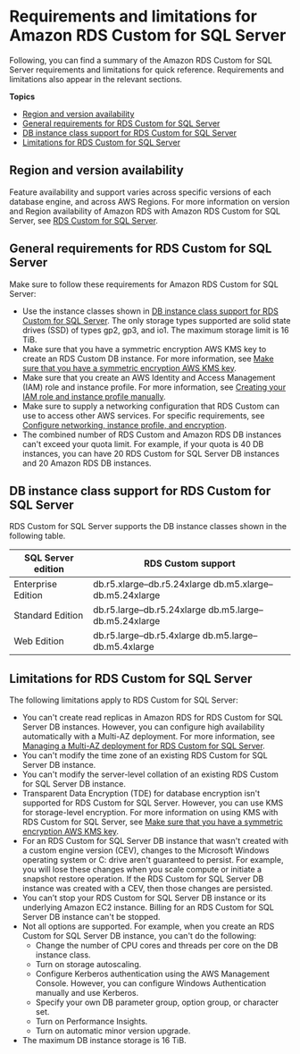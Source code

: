 # Requirements and limitations for Amazon RDS Custom for SQL Server<a name="custom-reqs-limits-MS"></a>

Following, you can find a summary of the Amazon RDS Custom for SQL Server requirements and limitations for quick reference\. Requirements and limitations also appear in the relevant sections\.

**Topics**
+ [Region and version availability](#custom-reqs-limits-MS.RegionVersionAvailability)
+ [General requirements for RDS Custom for SQL Server](#custom-reqs-limits.reqsMS)
+ [DB instance class support for RDS Custom for SQL Server](#custom-reqs-limits.instancesMS)
+ [Limitations for RDS Custom for SQL Server](#custom-reqs-limits.limitsMS)

## Region and version availability<a name="custom-reqs-limits-MS.RegionVersionAvailability"></a>

Feature availability and support varies across specific versions of each database engine, and across AWS Regions\. For more information on version and Region availability of Amazon RDS with Amazon RDS Custom for SQL Server, see [RDS Custom for SQL Server](Concepts.RDS_Fea_Regions_DB-eng.Feature.RDSCustom.md#Concepts.RDS_Fea_Regions_DB-eng.Feature.RDSCustom.sq)\. 

## General requirements for RDS Custom for SQL Server<a name="custom-reqs-limits.reqsMS"></a>

Make sure to follow these requirements for Amazon RDS Custom for SQL Server:
+ Use the instance classes shown in [DB instance class support for RDS Custom for SQL Server](#custom-reqs-limits.instancesMS)\. The only storage types supported are solid state drives \(SSD\) of types gp2, gp3, and io1\. The maximum storage limit is 16 TiB\.
+ Make sure that you have a symmetric encryption AWS KMS key to create an RDS Custom DB instance\. For more information, see [Make sure that you have a symmetric encryption AWS KMS key](custom-setup-sqlserver.md#custom-setup-sqlserver.cmk)\.
+ Make sure that you create an AWS Identity and Access Management \(IAM\) role and instance profile\. For more information, see [Creating your IAM role and instance profile manually](custom-setup-sqlserver.md#custom-setup-sqlserver.iam)\.
+ Make sure to supply a networking configuration that RDS Custom can use to access other AWS services\. For specific requirements, see [Configure networking, instance profile, and encryption](custom-setup-sqlserver.md#custom-setup-sqlserver.iam-vpc)\.
+ The combined number of RDS Custom and Amazon RDS DB instances can't exceed your quota limit\. For example, if your quota is 40 DB instances, you can have 20 RDS Custom for SQL Server DB instances and 20 Amazon RDS DB instances\.

## DB instance class support for RDS Custom for SQL Server<a name="custom-reqs-limits.instancesMS"></a>

RDS Custom for SQL Server supports the DB instance classes shown in the following table\.


| SQL Server edition | RDS Custom support | 
| --- | --- | 
|  Enterprise Edition  |   db\.r5\.xlarge–db\.r5\.24xlarge db\.m5\.xlarge–db\.m5\.24xlarge  | 
|  Standard Edition  |   db\.r5\.large–db\.r5\.24xlarge db\.m5\.large–db\.m5\.24xlarge  | 
|  Web Edition  |   db\.r5\.large–db\.r5\.4xlarge db\.m5\.large–db\.m5\.4xlarge  | 

## Limitations for RDS Custom for SQL Server<a name="custom-reqs-limits.limitsMS"></a>

The following limitations apply to RDS Custom for SQL Server:
+ You can't create read replicas in Amazon RDS for RDS Custom for SQL Server DB instances\. However, you can configure high availability automatically with a Multi\-AZ deployment\. For more information, see [Managing a Multi\-AZ deployment for RDS Custom for SQL Server](custom-sqlserver-multiaz.md)\.
+ You can't modify the time zone of an existing RDS Custom for SQL Server DB instance\.
+ You can't modify the server\-level collation of an existing RDS Custom for SQL Server DB instance\.
+ Transparent Data Encryption \(TDE\) for database encryption isn't supported for RDS Custom for SQL Server\. However, you can use KMS for storage\-level encryption\. For more information on using KMS with RDS Custom for SQL Server, see [Make sure that you have a symmetric encryption AWS KMS key](custom-setup-sqlserver.md#custom-setup-sqlserver.cmk)\.
+ For an RDS Custom for SQL Server DB instance that wasn't created with a custom engine version \(CEV\), changes to the Microsoft Windows operating system or C: drive aren't guaranteed to persist\. For example, you will lose these changes when you scale compute or initiate a snapshot restore operation\. If the RDS Custom for SQL Server DB instance was created with a CEV, then those changes are persisted\.
+  You can’t stop your RDS Custom for SQL Server DB instance or its underlying Amazon EC2 instance\. Billing for an RDS Custom for SQL Server DB instance can't be stopped\. 
+ Not all options are supported\. For example, when you create an RDS Custom for SQL Server DB instance, you can't do the following:
  + Change the number of CPU cores and threads per core on the DB instance class\.
  + Turn on storage autoscaling\.
  + Configure Kerberos authentication using the AWS Management Console\. However, you can configure Windows Authentication manually and use Kerberos\.
  + Specify your own DB parameter group, option group, or character set\.
  + Turn on Performance Insights\.
  + Turn on automatic minor version upgrade\.
+ The maximum DB instance storage is 16 TiB\.